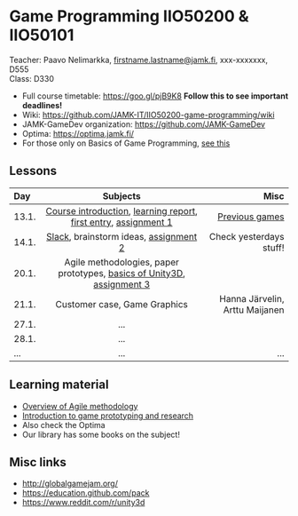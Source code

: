 # Game Programming IIO50200 & IIO50101

Teacher: Paavo Nelimarkka, firstname.lastname@jamk.fi, xxx-xxxxxxx, D555   
Class: D330

- Full course timetable: https://goo.gl/pjB9K8 **Follow this to see important deadlines!**
- Wiki: https://github.com/JAMK-IT/IIO50200-game-programming/wiki
- JAMK-GameDev organization: https://github.com/JAMK-GameDev
- Optima: https://optima.jamk.fi/
- For those only on Basics of Game Programming, [see this](https://github.com/JAMK-IT/IIO50200-game-programming/wiki/only-basics-of-game-programming)

## Lessons
| Day | Subjects | Misc |
|:--------|:----------:|-----:|
| 13.1. | [Course introduction](https://docs.google.com/presentation/d/1lxK5yO8KQRZIGQRxR7wBSfqvQvPL0pGwUs4JmMO07QA/edit?usp=sharing), [learning report](http://homes.jamk.fi/~huojo/opetus/IIO50Z/LearningReport.pdf), [first entry](https://github.com/JAMK-IT/IIO50200-game-programming/wiki/first-entry-assignment), [assignment 1](https://github.com/JAMK-IT/IIO50200-game-programming/wiki/assignment-1) | [Previous games](https://github.com/JAMK-IT/IIO50200-game-programming/wiki/previous-games) |  
| 14.1. | [Slack](https://github.com/JAMK-IT/IIO50200-game-programming/wiki/how-to-slack), brainstorm ideas, [assignment 2](https://github.com/JAMK-IT/IIO50200-game-programming/wiki/assignment-2) | Check yesterdays stuff! |  
| 20.1. | Agile methodologies, paper prototypes, [basics of Unity3D](http://unity3d.com/learn/tutorials/projects/roll-ball-tutorial), [assignment 3](https://github.com/JAMK-IT/IIO50200-game-programming/wiki/assignment-3) | |  
| 21.1. | Customer case, Game Graphics | Hanna Järvelin, Arttu Maijanen |  
| 27.1. | ... | |  
| 28.1. | ... | |  
| ... | ... | ... |  

## Learning material

- [Overview of Agile methodology](http://www.slideshare.net/hareshkarkar/overview-of-agile-methodology)
- [Introduction to game prototyping and research](http://www.slideshare.net/Gortag/game-prototyping-and-research) 
- Also check the Optima
- Our library has some books on the subject!
 
## Misc links

- http://globalgamejam.org/
- https://education.github.com/pack
- https://www.reddit.com/r/unity3d


